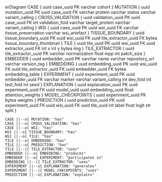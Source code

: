 erDiagram
    CASE {
      uuid case_uuid PK
      varchar cohort
    }
    MUTATION {
      uuid mutation_uuid PK
      uuid case_uuid FK
      varchar protein
      varchar status
      varchar variant_calling
    }
    CROSS_VALIDATION {
      uuid validation_uuid PK
      uuid case_uuid FK
      int validation_fold
      varchar target_protein
      varchar variant_calling
    }
    WSI {
      uuid case_uuid PK
      uuid wsi_uuid FK
      varchar tissue_preservation
      varchar wsi_artefact
    }
    TISSUE_BOUNDARY {
      uuid tissue_boundary_uuid PK
      uuid wsi_uuid FK
      uuid tile_extractor_uuid FK
      bytea tissue_boundary_thumbnail
    }
    TILE {
      uuid tile_uuid PK
      uuid wsi_uuid FK
      uuid extractor_uuid FK
      int x
      int y
      bytea img
    }
    TILE_EXTRACTOR {
      uuid tile_extractor_uuid PK
      varchar normalization
      float mpp
      int patch_size
    }
    EMBEDDER {
      uuid embedder_uuid PK
      varchar name
      varchar repository_url
      varchar version_tag
    }
    EMBEDDING {
      uuid embedding_uuid PK
      uuid wsi_uuid FK
      uuid tile_extractor_uuid FK
      uuid embedder_uuid FK
      bytea embedding_table
    }
    EXPERIMENT {
      uuid experiment_uuid PK
      uuid embedder_uuid FK
      varchar marker
      varchar variant_calling
      int dev_fold
      int test_fold
      int seed
    }
    EXPLANATION {
      uuid explanation_uuid PK
      uuid experiment_uuid FK
      uuid model_uuid
      uuid embedding_uuid
      float attention_weights
    }
    MODEL_CHECKPOINTS {
      uuid experiment_uuid PK
      bytea weights
    }
    PREDICTION {
      uuid prediction_uuid PK
      uuid experiment_uuid FK
      uuid wsi_uuid FK
      uuid tile_uuid
      int label
      float logit
      str split
    }
    
    CASE ||--o{ MUTATION: "has"
    CASE ||--o{ CROSS_VALIDATION: "has"
    CASE ||--o{ WSI: "has"
    WSI ||--o{ TISSUE_BOUNDARY: "has"
    WSI ||--o{ TILE: "has"
    TILE ||--o{ EMBEDDING: "has"
    TILE ||--o{ PREDICTION: "has"
    TILE ||--|{ TILE_EXTRACTOR: "uses"
    EMBEDDER ||--o{ EMBEDDING: "produces"
    EMBEDDER ||--o{ EXPERIMENT: "participates in"
    EMBEDDING ||--|{ TILE_EXTRACTOR: "uses"
    EXPERIMENT ||--o{ EXPLANATION: "generates"
    EXPERIMENT ||--|{ MODEL_CHECKPOINTS: "uses"
    PREDICTION ||--o{ EXPLANATION: "explains"